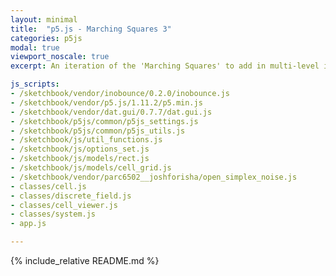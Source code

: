 ```yaml
---
layout: minimal
title:  "p5.js - Marching Squares 3"
categories: p5js
modal: true
viewport_noscale: true
excerpt: An iteration of the 'Marching Squares' to add in multi-level isolines.

js_scripts:
- /sketchbook/vendor/inobounce/0.2.0/inobounce.js
- /sketchbook/vendor/p5.js/1.11.2/p5.min.js
- /sketchbook/vendor/dat.gui/0.7.7/dat.gui.js
- /sketchbook/p5js/common/p5js_settings.js
- /sketchbook/p5js/common/p5js_utils.js
- /sketchbook/js/util_functions.js
- /sketchbook/js/options_set.js
- /sketchbook/js/models/rect.js
- /sketchbook/js/models/cell_grid.js
- /sketchbook/vendor/parc6502__joshforisha/open_simplex_noise.js
- classes/cell.js
- classes/discrete_field.js
- classes/cell_viewer.js
- classes/system.js
- app.js

---
```


{% include_relative README.md %}

